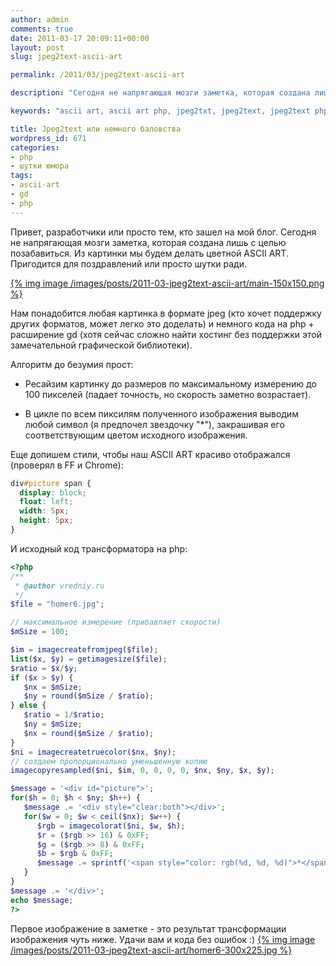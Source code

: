 ```yaml
---
author: admin
comments: true
date: 2011-03-17 20:09:11+00:00
layout: post
slug: jpeg2text-ascii-art

permalink: /2011/03/jpeg2text-ascii-art

description: "Сегодня не напрягающая мозги заметка, которая создана лишь с целью позабавиться. Из картинки мы будем делать цветной ASCII ART. Пригодится для поздравлений или просто шутки ради."

keywords: "ascii art, ascii art php, jpeg2txt, jpeg2text, jpeg2text php,ascii-art,gd,php,шутки юмора"

title: Jpeg2text или немного баловства
wordpress_id: 671
categories:
- php
- шутки юмора
tags:
- ascii-art
- gd
- php
---
```




Привет, разработчики или просто тем, кто зашел на мой блог. Сегодня не напрягающая мозги заметка, которая создана лишь с целью позабавиться. Из картинки мы будем делать цветной ASCII ART. Пригодится для поздравлений или просто шутки ради.<!-- more -->

[{% img image /images/posts/2011-03-jpeg2text-ascii-art/main-150x150.png %}](/images/posts/2011-03-jpeg2text-ascii-art/main.png)

Нам понадобится любая картинка в формате jpeg (кто хочет поддержку других форматов, может легко это доделать) и немного кода на php + расширение gd (хотя сейчас сложно найти хостинг без поддержки этой замечательной графической библиотеки).

Алгоритм до безумия прост:
 - Ресайзим картинку до размеров по максимальному измерению до 100 пикселей (падает точность, но скорость заметно возрастает).

 - В цикле по всем пиксилям полученного изображения выводим любой символ (я предпочел звездочку "*"), закрашивая его соответствующим цветом исходного изображения.

Еще допишем стили, чтобы наш ASCII ART красиво отображался (проверял в FF и Chrome):

``` css
div#picture span {
  display: block;
  float: left;
  width: 5px;
  height: 5px;
}
```


И исходный код трансформатора на php:


``` php
<?php
/**
 * @author vredniy.ru
 */
$file = "homer6.jpg";

// максимальное измерение (прибавляет скорости)
$mSize = 100;

$im = imagecreatefromjpeg($file);
list($x, $y) = getimagesize($file);
$ratio = $x/$y;
if ($x > $y) {
   $nx = $mSize;
   $ny = round($mSize / $ratio);
} else {
   $ratio = 1/$ratio;
   $ny = $mSize;
   $nx = round($mSize / $ratio);
}
$ni = imagecreatetruecolor($nx, $ny);
// создаем пропорционально уменьшенную копию
imagecopyresampled($ni, $im, 0, 0, 0, 0, $nx, $ny, $x, $y);

$message = '<div id="picture">';
for($h = 0; $h < $ny; $h++) {
   $message .= '<div style="clear:both"></div>';
   for($w = 0; $w < ceil($nx); $w++) {
      $rgb = imagecolorat($ni, $w, $h);
      $r = ($rgb >> 16) & 0xFF;
      $g = ($rgb >> 8) & 0xFF;
      $b = $rgb & 0xFF;
      $message .= sprintf('<span style="color: rgb(%d, %d, %d)">*</span>', $r, $g, $b);
   }
}
$message .= '</div>';
echo $message;
?>
```

Первое изображение в заметке - это результат трансформации изображения чуть ниже. Удачи вам и кода без ошибок :) [{% img image /images/posts/2011-03-jpeg2text-ascii-art/homer6-300x225.jpg %}](/images/posts/2011-03-jpeg2text-ascii-art/homer6.jpg)

